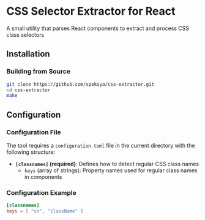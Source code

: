 # CSS Selector Extractor for React

A small utility that parses React components to extract and process CSS class selectors

## Installation

### Building from Source

```bash
git clone https://github.com/speksya/css-extractor.git
cd css-extractor
make
```

## Configuration

### Configuration File

The tool requires a `configuration.toml` file in the current directory with the following structure:

- **`[classnames]` (required)**: Defines how to detect regular CSS class names
  - `keys` (array of strings): Property names used for regular class names in components

### Configuration Example

```toml
[classnames]
keys = [ "cn", "className" ]
```
